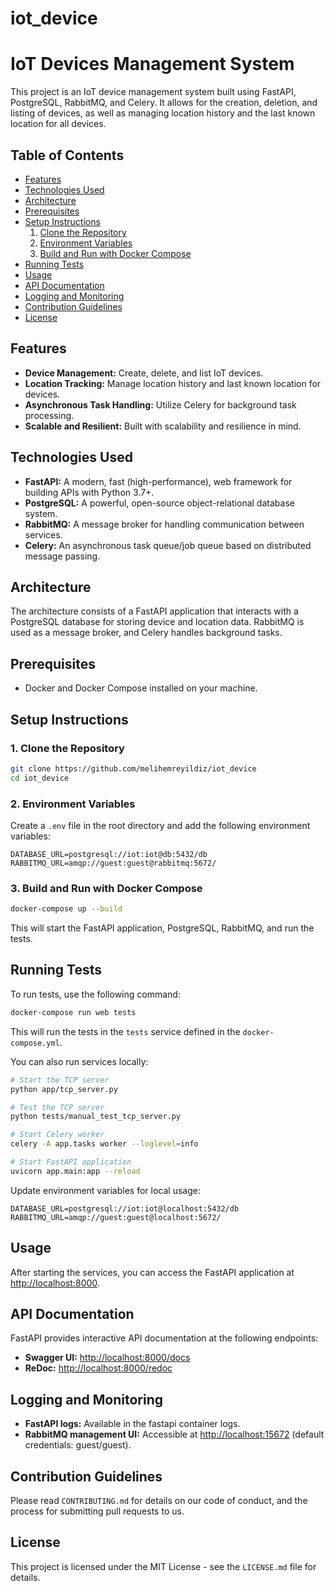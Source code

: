 # iot_device

# IoT Devices Management System

This project is an IoT device management system built using FastAPI, PostgreSQL, RabbitMQ, and Celery. It allows for the creation, deletion, and listing of devices, as well as managing location history and the last known location for all devices.

## Table of Contents
- [Features](#features)
- [Technologies Used](#technologies-used)
- [Architecture](#architecture)
- [Prerequisites](#prerequisites)
- [Setup Instructions](#setup-instructions)
  1. [Clone the Repository](#1-clone-the-repository)
  2. [Environment Variables](#2-environment-variables)
  3. [Build and Run with Docker Compose](#3-build-and-run-with-docker-compose)
- [Running Tests](#running-tests)
- [Usage](#usage)
- [API Documentation](#api-documentation)
- [Logging and Monitoring](#logging-and-monitoring)
- [Contribution Guidelines](#contribution-guidelines)
- [License](#license)

## Features
- **Device Management:** Create, delete, and list IoT devices.
- **Location Tracking:** Manage location history and last known location for devices.
- **Asynchronous Task Handling:** Utilize Celery for background task processing.
- **Scalable and Resilient:** Built with scalability and resilience in mind.

## Technologies Used
- **FastAPI:** A modern, fast (high-performance), web framework for building APIs with Python 3.7+.
- **PostgreSQL:** A powerful, open-source object-relational database system.
- **RabbitMQ:** A message broker for handling communication between services.
- **Celery:** An asynchronous task queue/job queue based on distributed message passing.

## Architecture
The architecture consists of a FastAPI application that interacts with a PostgreSQL database for storing device and location data. RabbitMQ is used as a message broker, and Celery handles background tasks.

## Prerequisites
- Docker and Docker Compose installed on your machine.

## Setup Instructions

### 1. Clone the Repository
```bash
git clone https://github.com/melihemreyildiz/iot_device
cd iot_device
```

### 2. Environment Variables
Create a `.env` file in the root directory and add the following environment variables:

```env
DATABASE_URL=postgresql://iot:iot@db:5432/db
RABBITMQ_URL=amqp://guest:guest@rabbitmq:5672/
```

### 3. Build and Run with Docker Compose
```bash
docker-compose up --build
```
This will start the FastAPI application, PostgreSQL, RabbitMQ, and run the tests.

## Running Tests
To run tests, use the following command:

```bash
docker-compose run web tests
```
This will run the tests in the `tests` service defined in the `docker-compose.yml`.

You can also run services locally:
```bash
# Start the TCP server
python app/tcp_server.py

# Test the TCP server
python tests/manual_test_tcp_server.py

# Start Celery worker
celery -A app.tasks worker --loglevel=info

# Start FastAPI application
uvicorn app.main:app --reload
```

Update environment variables for local usage:
```env
DATABASE_URL=postgresql://iot:iot@localhost:5432/db
RABBITMQ_URL=amqp://guest:guest@localhost:5672/
```

## Usage
After starting the services, you can access the FastAPI application at [http://localhost:8000](http://localhost:8000).

## API Documentation
FastAPI provides interactive API documentation at the following endpoints:
- **Swagger UI:** [http://localhost:8000/docs](http://localhost:8000/docs)
- **ReDoc:** [http://localhost:8000/redoc](http://localhost:8000/redoc)

## Logging and Monitoring
- **FastAPI logs:** Available in the fastapi container logs.
- **RabbitMQ management UI:** Accessible at [http://localhost:15672](http://localhost:15672) (default credentials: guest/guest).

## Contribution Guidelines
Please read `CONTRIBUTING.md` for details on our code of conduct, and the process for submitting pull requests to us.

## License
This project is licensed under the MIT License - see the `LICENSE.md` file for details.
